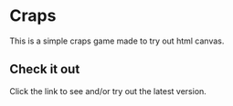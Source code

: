 # Craps

This is a simple craps game made to try out html canvas.

## Check it out

Click the link to see and/or try out the latest version.

